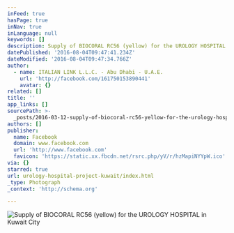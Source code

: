```yaml
---
inFeed: true
hasPage: true
inNav: true
inLanguage: null
keywords: []
description: Supply of BIOCORAL RC56 (yellow) for the UROLOGY HOSPITAL in Kuwait City
datePublished: '2016-08-04T09:47:41.234Z'
dateModified: '2016-08-04T09:47:34.766Z'
author:
  - name: ITALIAN LINK L.L.C. - Abu Dhabi - U.A.E.
    url: 'http://facebook.com/161750153890441'
    avatar: {}
related: []
title: ''
app_links: []
sourcePath: >-
  _posts/2016-03-12-supply-of-biocoral-rc56-yellow-for-the-urology-hospital-in.md
authors: []
publisher:
  name: Facebook
  domain: www.facebook.com
  url: 'http://www.facebook.com'
  favicon: 'https://static.xx.fbcdn.net/rsrc.php/yV/r/hzMapiNYYpW.ico'
via: {}
starred: true
url: urology-hospital-project-kuwait/index.html
_type: Photograph
_context: 'http://schema.org'

---
```

![Supply of BIOCORAL RC56 &lpar;yellow&rpar; for the UROLOGY HOSPITAL in Kuwait City](https://scontent.xx.fbcdn.net/hphotos-frc3/t31.0-0/p180x540/919410_539677322764387_823407179_o.jpg)